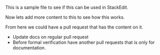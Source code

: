 This is a sample file to see if this can be used in StackEdit.

Now lets add more content to this to see how this works.

From here we could have a pull request that has the content on it.


- Update docs on regular pull request
- Before formal verification have another pull requests that is only for documentation.


<!--stackedit_data:
eyJoaXN0b3J5IjpbOTkxMzg1MzI0XX0=
-->